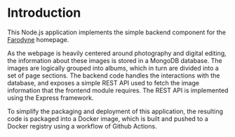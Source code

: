 # Introduction

This Node.js application implements the simple backend component for the [Farodyne](https://www.farodyne.com) homepage.

As the webpage is heavily centered around photography and digital editing, the information about these images is stored in a MongoDB database. The images are logically grouped into albums, which in turn are divided into a set of page sections. The backend code handles the interactions with the database, and exposes a simple REST API used to fetch the image information that the frontend module requires. The REST API is implemented using the Express framework.

To simplify the packaging and deployment of this application, the resulting code is packaged into a Docker image, which is built and pushed to a Docker registry using a workflow of Github Actions.
